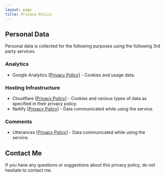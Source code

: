 ```yaml
---
layout: page
title: Privacy Policy
---
```


## Personal Data

Personal data is collected for the following purposes using the following 3rd party services.

### Analytics

* Google Analytics [[Privacy Policy](https://policies.google.com/privacy?hl=en-US)] - Cookies and usage data.

### Hosting Infrastructure

* Cloudflare [[Privacy Policy](https://www.cloudflare.com/privacypolicy/)] - Cookies and various types of data as specified in their privacy policy.
* Netlify [[Privacy Policy](https://www.netlify.com/privacy/)] - Data communicated while using the service.

### Comments

* Utterances [[Privacy Policy](https://github.com/utterance/utterances/blob/master/PRIVACY-POLICY.md)] - Data communicated while using the service.

## Contact Me

If you have any questions or suggestions about this privacy policy, do not hesitate to contact me.

